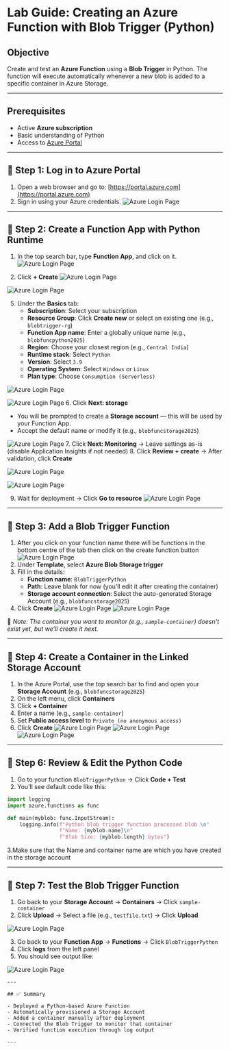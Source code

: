 #  Lab Guide: Creating an Azure Function with Blob Trigger (Python)

##  Objective

Create and test an **Azure Function** using a **Blob Trigger** in Python. The function will execute automatically whenever a new blob is added to a specific container in Azure Storage.

---

##  Prerequisites

- Active **Azure subscription**
- Basic understanding of Python
- Access to [Azure Portal](https://portal.azure.com)

---

## 🔹 Step 1: Log in to Azure Portal

1. Open a web browser and go to: [https://portal.azure.com](https://portal.azure.com)
2. Sign in using your Azure credentials.
![Azure Login Page](images/loginpage1.jpg)

---

## 🔹 Step 2: Create a Function App with Python Runtime

1. In the top search bar, type **Function App**, and click on it.
![Azure Login Page](images/1fun.jpg)

3. Click **+ Create**
![Azure Login Page](images/2fun.jpg)

![Azure Login Page](images/fun3.jpg)

5. Under the **Basics** tab:
   - **Subscription**: Select your subscription
   - **Resource Group**: Click **Create new** or select an existing one (e.g., `blobtrigger-rg`)
   - **Function App name**: Enter a globally unique name (e.g., `blobfuncpython2025`)
   - **Region**: Choose your closest region (e.g., `Central India`)
   - **Runtime stack**: Select `Python`
   - **Version**: Select `3.9`
   - **Operating System**: Select `Windows` or `Linux`
   - **Plan type**: Choose `Consumption (Serverless)`
   
![Azure Login Page](images/4fun.jpg)

![Azure Login Page](images/5fun.jpg)
6. Click **Next: storage**
   - You will be prompted to create a **Storage account** — this will be used by your Function App.
   - Accept the default name or modify it (e.g., `blobfuncstorage2025`)
     
![Azure Login Page](images/fun6.jpg)
7. Click **Next: Monitoring** → Leave settings as-is (disable Application Insights if not needed)
8. Click **Review + create** → After validation, click **Create**

![Azure Login Page](images/fun7.jpg)

![Azure Login Page](images/fun8.jpg)

9. Wait for deployment → Click **Go to resource**
![Azure Login Page](images/fun9.jpg)

---

## 🔹 Step 3: Add a Blob Trigger Function

1. After you click on your function name there will be functions in the bottom centre of the tab
   then click on the create function button
   ![Azure Login Page](images/fun15.jpg)
2. Under **Template**, select **Azure Blob Storage trigger**  
3. Fill in the details:
   - **Function name**: `BlobTriggerPython`
   - **Path**: Leave blank for now (you’ll edit it after creating the container)
   - **Storage account connection**: Select the auto-generated Storage Account (e.g., `blobfuncstorage2025`)
8. Click **Create**
![Azure Login Page](images/fun16.jpg)
![Azure Login Page](images/fun17.jpg)

📌 *Note: The container you want to monitor (e.g., `sample-container`) doesn't exist yet, but we’ll create it next.*

---

## 🔹 Step 4: Create a Container in the Linked Storage Account

1. In the Azure Portal, use the top search bar to find and open your **Storage Account** (e.g., `blobfuncstorage2025`)
2. On the left menu, click **Containers**
3. Click **+ Container**
4. Enter a name (e.g., `sample-container`)
5. Set **Public access level** to `Private (no anonymous access)`
6. Click **Create**
![Azure Login Page](images/fun10sto.jpg)
![Azure Login Page](images/fun11s.jpg)
![Azure Login Page](images/fun12.jpg)

---


## 🔹 Step 6: Review & Edit the Python Code

1. Go to your function `BlobTriggerPython` → Click **Code + Test**
2. You’ll see default code like this:

```python
import logging
import azure.functions as func

def main(myblob: func.InputStream):
    logging.info(f"Python blob trigger function processed blob \n"
                 f"Name: {myblob.name}\n"
                 f"Blob Size: {myblob.length} bytes")

```
3.Make sure that the Name and container name are which you have created in the storage account

---

## 🔹 Step 7: Test the Blob Trigger Function

1. Go back to your **Storage Account** → **Containers** → Click `sample-container`
2. Click **Upload** → Select a file (e.g., `testfile.txt`) → Click **Upload**

![Azure Login Page](images/fun18.jpg)

3. Go back to your **Function App** → **Functions** → Click `BlobTriggerPython`
4. Click **logs** from the left panel
5. You should see output like:

![Azure Login Page](images/fun19.jpg)



```
---

## ✅ Summary

- Deployed a Python-based Azure Function
- Automatically provisioned a Storage Account
- Added a container manually after deployment
- Connected the Blob Trigger to monitor that container
- Verified function execution through log output

---
